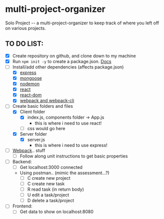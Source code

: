 # multi-project-organizer
Solo Project -- a multi-project-organizer to keep track of where you left off on various projects.

## TO DO LIST:
- [X] Create repository on github, and clone down to my machine
- [X] Run `npm init -y` to create a package.json. [Docs](https://docs.npmjs.com/cli/v6/commands/npm-init)
- [ ] Install/add other dependencies (affects package.json)
  - [X] [express](https://www.npmjs.com/package/express)
  - [X] [mongoose](https://www.npmjs.com/package/mongoose)
  - [X] [nodemon](https://www.npmjs.com/package/nodemon)
  - [X] [react](https://www.npmjs.com/package/react)
  - [X] [react-dom](https://www.npmjs.com/package/react-dom)
  - [X] [webpack and webpack-cli](https://webpack.js.org/guides/getting-started/)
- [ ] Create basic folders and files
  - [X] Client folder
    - [X] index.js, components folder -> App.js
      - this is where i need to use react!
    - [ ] css would go here
  - [X] Server folder
    - [X] server.js
      - this is where i need to use express!
- [ ] [Webpack](https://webpack.js.org/concepts/).. stuff
  - [ ] Follow along unit instructions to get basic properties
- [ ] Backend:
  - [ ] Get localhost:3000 connected
  - Using postman.. (mimic the assessment...?)
    - [ ] C create new project
    - [ ] C create new task
    - [ ] R read task (in return body)
    - [ ] U edit a task/project
    - [ ] D delete a task/project
- [ ] Frontend:
  - [ ] Get data to show on localhost:8080